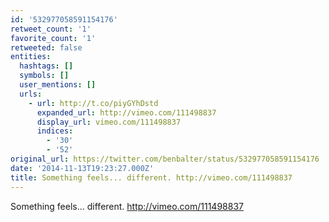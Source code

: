 ```yaml
---
id: '532977058591154176'
retweet_count: '1'
favorite_count: '1'
retweeted: false
entities:
  hashtags: []
  symbols: []
  user_mentions: []
  urls:
    - url: http://t.co/piyGYhDstd
      expanded_url: http://vimeo.com/111498837
      display_url: vimeo.com/111498837
      indices:
        - '30'
        - '52'
original_url: https://twitter.com/benbalter/status/532977058591154176
date: '2014-11-13T19:23:27.000Z'
title: Something feels... different. http://vimeo.com/111498837
---
```


Something feels... different. http://vimeo.com/111498837